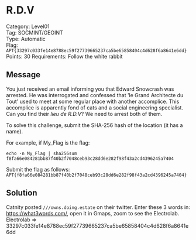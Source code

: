 # R.D.V

Category: Level01  
Tag: SOCMINT/GEOINT  
Type: Automatic  
Flag: `APT{33297c033fe14e8788ec59f27739665237ca5be65858404c4d628f6a8641e6dd}`  
Points: 30
Requirements: Follow the white rabbit

## Message

You just received an email informing you that Edward Snowcrash was arrested. He was interrogated and confessed that 'le Grand Architecte du Tout' used to meet at some regular place with another accomplice. This accomplice is apparently fond of cats and a social engineering specialist. Can you find their *lieu de R.D.V*? We need to arrest both of them.

To solve this challenge, submit the SHA-256 hash of the location (it has a name).

For example, if My_Flag is the flag:
```
echo -n My_Flag | sha256sum
f8fa66e084281bb87f40b2f7048ceb93c28dd6e282f98f43a2cd4396245a7404
```

Submit the flag as follows:  
`APT{f8fa66e084281bb87f40b2f7048ceb93c28dd6e282f98f43a2cd4396245a7404}`

## Solution

Catnity posted `///owns.doing.estate` on their twitter. Enter these 3 words in: https://what3words.com/, open it in Gmaps, zoom to see the Electrolab.
Electrolab => 33297c033fe14e8788ec59f27739665237ca5be65858404c4d628f6a8641e6dd
